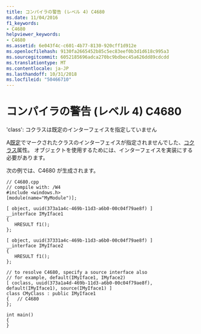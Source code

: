 ```yaml
---
title: コンパイラの警告 (レベル 4) C4680
ms.date: 11/04/2016
f1_keywords:
- C4680
helpviewer_keywords:
- C4680
ms.assetid: 6e043f4c-c601-4b77-8130-920cff1d912e
ms.openlocfilehash: 9130fa2665452b85c5ec83eef0b3d1d618c995a3
ms.sourcegitcommit: 6052185696adca270bc9bdbec45a626dd89cdcdd
ms.translationtype: MT
ms.contentlocale: ja-JP
ms.lasthandoff: 10/31/2018
ms.locfileid: "50466710"
---
```

# <a name="compiler-warning-level-4-c4680"></a>コンパイラの警告 (レベル 4) C4680

'class': コクラスは既定のインターフェイスを指定していません

A[既定](../../windows/default-cpp.md)でマークされたクラスのインターフェイスが指定されませんでした、[コクラス](../../windows/coclass.md)属性。 オブジェクトを使用するためには、インターフェイスを実装にする必要があります。

次の例では、C4680 が生成されます。

```
// C4680.cpp
// compile with: /W4
#include <windows.h>
[module(name="MyModule")];

[ object, uuid(373a1a4c-469b-11d3-a6b0-00c04f79ae8f) ]
__interface IMyIface1
{
   HRESULT f1();
};

[ object, uuid(37331a4c-469b-11d3-a6b0-00c04f79ae8f) ]
__interface IMyIface2
{
   HRESULT f1();
};

// to resolve C4680, specify a source interface also
// for example, default(IMyIface1, IMyface2)
[ coclass, uuid(373a1a4d-469b-11d3-a6b0-00c04f79ae8f), default(IMyIface1), source(IMyIface1) ]
class CMyClass : public IMyIface1
{   // C4680
};

int main()
{
}
```